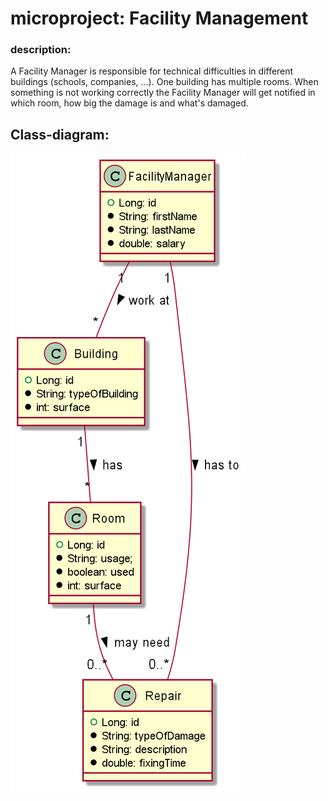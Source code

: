 # microproject: Facility Management

### description:

A Facility Manager is responsible for technical difficulties in different buildings (schools, companies, ...).
One building has multiple rooms. When something is not working correctly the Facility Manager will get notified
in which room, how big the damage is and what's damaged.

## Class-diagram:

![](../asciidocs/images/cld.png)
